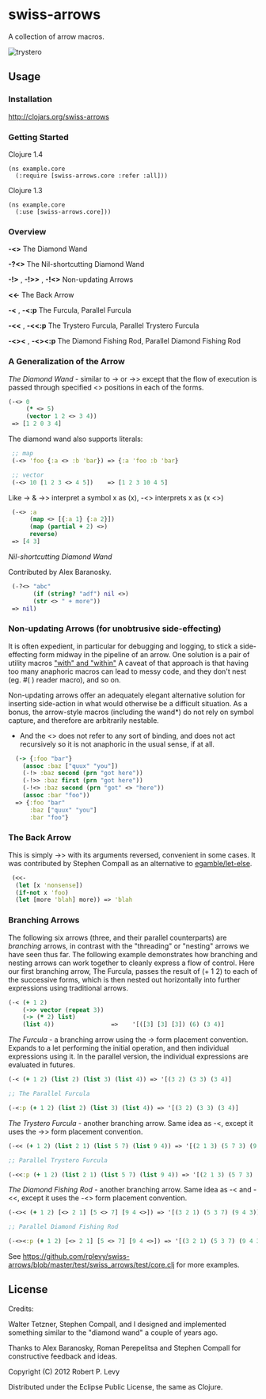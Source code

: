 # swiss-arrows

A collection of arrow macros.

![trystero](http://upload.wikimedia.org/wikipedia/en/archive/a/a9/20060119154504!Trystero-small.png)

## Usage

### Installation

http://clojars.org/swiss-arrows

### Getting Started

Clojure 1.4
```
(ns example.core
  (:require [swiss-arrows.core :refer :all]))
```

Clojure 1.3
```
(ns example.core
  (:use [swiss-arrows.core]))
```
 
### Overview

**-<>** The Diamond Wand

**-?<>** The Nil-shortcutting Diamond Wand

**-!>** , **-!>>** , **-!<>** Non-updating Arrows

**<<-** The Back Arrow

**-<** , **-<:p** The Furcula, Parallel Furcula

**-<<** , **-<<:p** The Trystero Furcula, Parallel Trystero Furcula

**-<><** , **-<><:p** The Diamond Fishing Rod, Parallel Diamond Fishing Rod

### A Generalization of the Arrow

*The Diamond Wand* - similar to -> or ->> except that the flow of execution
is passed through specified <> positions in each of the forms.

```clojure
(-<> 0
     (* <> 5)
     (vector 1 2 <> 3 4))
 => [1 2 0 3 4]
```

The diamond wand also supports literals:

```clojure
 ;; map
 (-<> 'foo {:a <> :b 'bar}) => {:a 'foo :b 'bar}

 ;; vector
 (-<> 10 [1 2 3 <> 4 5])    => [1 2 3 10 4 5]
```

Like -> & ->> interpret a symbol x as (x), -<> interprets x as (x <>)

```clojure
 (-<> :a
      (map <> [{:a 1} {:a 2}])
      (map (partial + 2) <>)
      reverse)
 => [4 3]
```

*Nil-shortcutting Diamond Wand*

Contributed by Alex Baranosky.

```clojure
 (-?<> "abc"
       (if (string? "adf") nil <>)
       (str <> " + more"))
 => nil)
```

### Non-updating Arrows (for unobtrusive side-effecting)

It is often expedient, in particular for debugging and logging, to stick a
side-effecting form midway in the pipeline of an arrow.  One solution is a
pair of utility macros ["with" and "within"](https://gist.github.com/3021378)
A caveat of that approach is that having too many anaphoric macros can lead
to messy code, and they don't nest (eg. #( ) reader macro), and so on.

Non-updating arrows offer an adequately elegant alternative solution for
inserting side-action in what would otherwise be a difficult situation.
As a bonus, the arrow-style macros (including the wand*) do not rely on
symbol capture, and therefore are arbitrarily nestable.

* And the <> does not refer to any sort of binding, and does not act
recursively so it is not anaphoric in the usual sense, if at all.


```clojure
  (-> {:foo "bar"}
    (assoc :baz ["quux" "you"])
    (-!> :baz second (prn "got here"))
    (-!>> :baz first (prn "got here"))
    (-!<> :baz second (prn "got" <> "here"))
    (assoc :bar "foo"))
  => {:foo "bar"
      :baz ["quux" "you"]
      :bar "foo"}
```

### The Back Arrow

This is simply ->> with its arguments reversed, convenient in some cases.  It
was contributed by Stephen Compall as an alternative to
[egamble/let-else](http://github.com/egamble/let-else).

```clojure
 (<<-
  (let [x 'nonsense])
  (if-not x 'foo)
  (let [more 'blah] more)) => 'blah
```

### Branching Arrows

The following six arrows (three, and their parallel counterparts) are
*branching* arrows, in contrast with the "threading" or "nesting" arrows we 
have seen thus far.  The following example demonstrates how branching and 
nesting arrows can work together to cleanly express a flow of control. Here 
our first branching arrow, The Furcula, passes the result of (+ 1 2) to each 
of the successive forms, which is then nested out horizontally into further 
expressions using traditional arrows.

```clojure
(-< (+ 1 2)
    (->> vector (repeat 3))
    (-> (* 2) list)
    (list 4))                =>    '[([3] [3] [3]) (6) (3 4)]
```


*The Furcula* - a branching arrow using the -> form placement convention. 
Expands to a let performing the initial operation, and then individual 
expressions using it. In the parallel version, the individual expressions are
 evaluated in futures.

```clojure
(-< (+ 1 2) (list 2) (list 3) (list 4)) => '[(3 2) (3 3) (3 4)]

;; The Parallel Furcula

(-<:p (+ 1 2) (list 2) (list 3) (list 4)) => '[(3 2) (3 3) (3 4)]
```

*The Trystero Furcula* - another branching arrow. Same idea as -<, except it
uses the ->> form placement convention.

```clojure
(-<< (+ 1 2) (list 2 1) (list 5 7) (list 9 4)) => '[(2 1 3) (5 7 3) (9 4 3)]

;; Parallel Trystero Furcula

(-<<:p (+ 1 2) (list 2 1) (list 5 7) (list 9 4)) => '[(2 1 3) (5 7 3) (9 4 3)]
```

*The Diamond Fishing Rod* - another branching arrow. Same idea as -< and -<<,
except it uses the -<> form placement convention.

```clojure
(-<>< (+ 1 2) [<> 2 1] [5 <> 7] [9 4 <>]) => '[(3 2 1) (5 3 7) (9 4 3)]

;; Parallel Diamond Fishing Rod

(-<><:p (+ 1 2) [<> 2 1] [5 <> 7] [9 4 <>]) => '[(3 2 1) (5 3 7) (9 4 3)]
```

See https://github.com/rplevy/swiss-arrows/blob/master/test/swiss_arrows/test/core.clj for more examples.

## License

Credits:

Walter Tetzner, Stephen Compall, and I designed and implemented something
similar to the "diamond wand" a couple of years ago.

Thanks to Alex Baranosky, Roman Perepelitsa and Stephen Compall for
constructive feedback and ideas.

Copyright (C) 2012 Robert P. Levy

Distributed under the Eclipse Public License, the same as Clojure.
